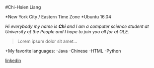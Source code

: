 #Chi-Hsien Liang

*New York City / Eastern Time Zone
*Ubuntu 16.04

*Hi everybody my name is **Chi** and I am a computer science student at University of the People and I hope to join you all for at OLE.*


>Lorem ipsum dolor sit amet...

+My favorite languages:
  -Java
  -Chinese
  -HTML
  -Python
  
  


[linkedin](https://www.linkedin.com/in/chihsienliang)
